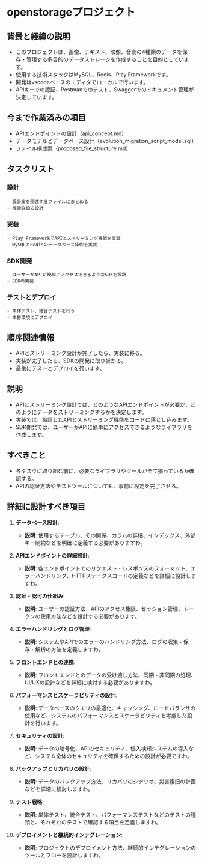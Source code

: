 # openstorageプロジェクト

## 背景と経緯の説明

- このプロジェクトは、画像、テキスト、映像、音楽の4種類のデータを保存・管理する多目的のデータストレージを作成することを目的としています。
- 使用する技術スタックはMySQL、Redis、Play Frameworkです。
- 開発はvscodeベースのエディタでローカルで行います。
- APIキーでの認証、Postmanでのテスト、Swaggerでのドキュメント管理が決定しています。

## 今まで作業済みの項目

- APIエンドポイントの設計（api_concept.md）
- データモデルとデータベース設計（evolution_migration_script_model.sql）
- ファイル構成案（proposed_file_structure.md）

## タスクリスト

### **設計**

    - 設計案を関連するファイルにまとめる
    - 機能詳細の設計

### **実装**

    - Play FrameworkでAPIとストリーミング機能を実装
    - MySQLとRedisのデータベース操作を実装

### **SDK開発**

    - ユーザーがAPIに簡単にアクセスできるようなSDKを設計
    - SDKの実装

### **テストとデプロイ**

    - 単体テスト、結合テストを行う
    - 本番環境にデプロイ

## 順序関連情報

- APIとストリーミング設計が完了したら、実装に移る。
- 実装が完了したら、SDKの開発に取り掛かる。
- 最後にテストとデプロイを行います。

## 説明

- APIとストリーミング設計では、どのようなAPIエンドポイントが必要か、どのようにデータをストリーミングするかを決定します。
- 実装では、設計したAPIとストリーミング機能をコードに落とし込みます。
- SDK開発では、ユーザーがAPIに簡単にアクセスできるようなライブラリを作成します。

## すべきこと

- 各タスクに取り組む前に、必要なライブラリやツールが全て揃っているか確認する。
- APIの認証方法やテストツールについても、事前に設定を完了させる。

## 詳細に設計すべき項目

1. **データベース設計**:
    - **説明**: 使用するテーブル、その関係、カラムの詳細、インデックス、外部キー制約などを明確に定義する必要がありますわ。
    
2. **APIエンドポイントの詳細設計**:
    - **説明**: 各エンドポイントでのリクエスト・レスポンスのフォーマット、エラーハンドリング、HTTPステータスコードの定義などを詳細に設計しますわ。

3. **認証・認可の仕組み**:
    - **説明**: ユーザーの認証方法、APIのアクセス権限、セッション管理、トークンの使用方法などを設計する必要があります。

4. **エラーハンドリングとログ管理**:
    - **説明**: システムやAPIでのエラーのハンドリング方法、ログの収集・保存・解析の方法を定義しますわ。

5. **フロントエンドとの連携**:
    - **説明**: フロントエンドとのデータの受け渡し方法、同期・非同期の処理、UI/UXの設計などを詳細に検討する必要がありますわ。

6. **パフォーマンスとスケーラビリティの設計**:
    - **説明**: データベースのクエリの最適化、キャッシング、ロードバランサの使用など、システムのパフォーマンスとスケーラビリティを考慮した設計を行います。

7. **セキュリティの設計**:
    - **説明**: データの暗号化、APIのセキュリティ、侵入検知システムの導入など、システム全体のセキュリティを確保するための設計が必要ですわ。

8. **バックアップとリカバリの設計**:
    - **説明**: データのバックアップ方法、リカバリのシナリオ、災害復旧の計画などを詳細に検討しますわ。

9. **テスト戦略**:
    - **説明**: 単体テスト、統合テスト、パフォーマンステストなどのテストの種類と、それぞれのテストで確認する項目を定義しますわ。

10. **デプロイメントと継続的インテグレーション**:
    - **説明**: プロジェクトのデプロイメント方法、継続的インテグレーションのツールとフローを設計しますわ。

